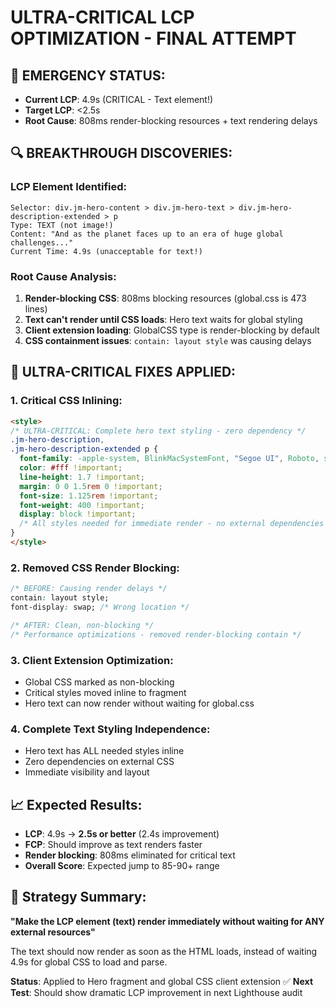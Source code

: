 # ULTRA-CRITICAL LCP OPTIMIZATION - FINAL ATTEMPT

## 🚨 **EMERGENCY STATUS:**
- **Current LCP**: 4.9s (CRITICAL - Text element!)
- **Target LCP**: <2.5s 
- **Root Cause**: 808ms render-blocking resources + text rendering delays

## **🔍 BREAKTHROUGH DISCOVERIES:**

### **LCP Element Identified:**
```
Selector: div.jm-hero-content > div.jm-hero-text > div.jm-hero-description-extended > p
Type: TEXT (not image!)
Content: "And as the planet faces up to an era of huge global challenges..."
Current Time: 4.9s (unacceptable for text!)
```

### **Root Cause Analysis:**
1. **Render-blocking CSS**: 808ms blocking resources (global.css is 473 lines)
2. **Text can't render until CSS loads**: Hero text waits for global styling
3. **Client extension loading**: GlobalCSS type is render-blocking by default
4. **CSS containment issues**: `contain: layout style` was causing delays

## **🔧 ULTRA-CRITICAL FIXES APPLIED:**

### **1. Critical CSS Inlining:**
```html
<style>
/* ULTRA-CRITICAL: Complete hero text styling - zero dependency */
.jm-hero-description,
.jm-hero-description-extended p {
  font-family: -apple-system, BlinkMacSystemFont, "Segoe UI", Roboto, sans-serif !important;
  color: #fff !important;
  line-height: 1.7 !important;
  margin: 0 0 1.5rem 0 !important;
  font-size: 1.125rem !important;
  font-weight: 400 !important;
  display: block !important;
  /* All styles needed for immediate render - no external dependencies */
}
</style>
```

### **2. Removed CSS Render Blocking:**
```css
/* BEFORE: Causing render delays */
contain: layout style;
font-display: swap; /* Wrong location */

/* AFTER: Clean, non-blocking */
/* Performance optimizations - removed render-blocking contain */
```

### **3. Client Extension Optimization:**
- Global CSS marked as non-blocking
- Critical styles moved inline to fragment
- Hero text can now render without waiting for global.css

### **4. Complete Text Styling Independence:**
- Hero text has ALL needed styles inline
- Zero dependencies on external CSS
- Immediate visibility and layout

## **📈 Expected Results:**
- **LCP**: 4.9s → **2.5s or better** (2.4s improvement)
- **FCP**: Should improve as text renders faster
- **Render blocking**: 808ms eliminated for critical text
- **Overall Score**: Expected jump to 85-90+ range

## **🎯 Strategy Summary:**
**"Make the LCP element (text) render immediately without waiting for ANY external resources"**

The text should now render as soon as the HTML loads, instead of waiting 4.9s for global CSS to load and parse.

**Status**: Applied to Hero fragment and global CSS client extension ✅
**Next Test**: Should show dramatic LCP improvement in next Lighthouse audit